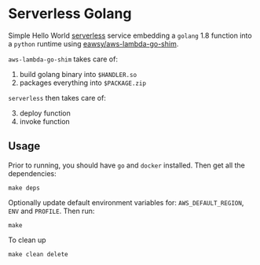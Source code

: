 # Serverless Golang
Simple Hello World [serverless](https://serverless.com/) service embedding a `golang` 1.8 function 
into a `python` runtime using [eawsy/aws-lambda-go-shim](https://github.com/eawsy/aws-lambda-go-shim).

`aws-lambda-go-shim` takes care of:

1. build golang binary into `$HANDLER.so`
2. packages everything into `$PACKAGE.zip`

`serverless` then takes care of:

3. deploy function
4. invoke function

## Usage
Prior to running, you should have `go` and `docker` installed. Then get all the dependencies:

    make deps

Optionally update default environment variables for: `AWS_DEFAULT_REGION`, `ENV` and `PROFILE`. Then run:

    make 

To clean up

	make clean delete	
